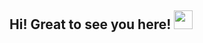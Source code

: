 ## Hi! Great to see you here! <img src="https://raw.githubusercontent.com/aemmadi/aemmadi/master/wave.gif" width="30px" height="30px">
